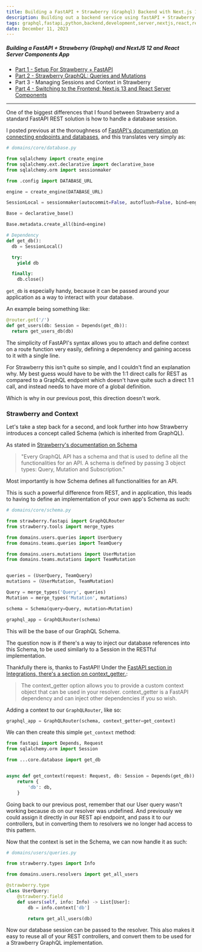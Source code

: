 ```yaml
---
title: Building a FastAPI + Strawberry (Graphql) Backend with Next.js 13 and React Server Components, Pt. 3
description: Building out a backend service using fastAPI + Strawberry graphql, Part 3
tags: graphql,fastapi,python,backend,development,server,nextjs,react,react server components
date: December 11, 2023
---
```


##### Building a FastAPI + Strawberry (Graphql) and NextJS 12 and React Server Components App

* [Part 1 - Setup For Strawberry + FastAPI](/articles/15-building-fastapi-strawberry-graphql-backend-nextjs-rsc-pt1)
* [Part 2 - Strawberry GraphQL: Queries and Mutations](/articles/16-building-fastapi-strawberry-nextjs-rsc-pt2)
* Part 3 - Managing Sessions and Context in Strawberry
* [Part 4 - Switching to the Frontend: Next.js 13 and React Server Components](/articles/18-building-fastapi-strawberry-nextjs-rsc-pt4)

---

One of the biggest differences that I found between Strawberry and a standard FastAPI REST solution is how to handle a database session.

I posted previous at the thoroughness of [FastAPI's documentation on connecting endpoints and databases](https://fastapi.tiangolo.com/tutorial/sql-databases/#create-the-database-tables), and this translates very simply as:

```python
# domains/core/database.py

from sqlalchemy import create_engine
from sqlalchemy.ext.declarative import declarative_base
from sqlalchemy.orm import sessionmaker

from .config import DATABASE_URL

engine = create_engine(DATABASE_URL)

SessionLocal = sessionmaker(autocommit=False, autoflush=False, bind=engine)

Base = declarative_base()

Base.metadata.create_all(bind=engine)

# Dependency
def get_db():
  db = SessionLocal()

  try:
    yield db

  finally:
    db.close()
```

`get_db` is especially handy, because it can be passed around your application as a way to interact with your database.

An example being something like:

```python
@router.get('/')
def get_users(db: Session = Depends(get_db)):
  return get_users_db(db)
```

The simplicity of FastAPI's syntax allows you to attach and define context on a route function very easily, defining a dependency and gaining access to it with a single line.

For Strawberry this isn't quite so simple, and I couldn't find an explanation why. My best guess would have to be with the 1:1 direct calls for REST as compared to a GraphQL endpoint which doesn't have quite such a direct 1:1 call, and instead needs to have more of a global definition.

Which is why in our previous post, this direction doesn't work.

### Strawberry and Context

Let's take a step back for a second, and look further into how Strawberry introduces a concept called Schema (which is inherited from GraphQL).

As stated in [Strawberry's documentation on Schema](https://strawberry.rocks/docs/types/schema)

> "Every GraphQL API has a schema and that is used to define all the functionalities for an API. A schema is defined by passing 3 object types: Query, Mutation and Subscription."

Most importantly is how Schema defines all functionalities for an API.

This is such a powerful difference from REST, and in application, this leads to having to define an implementation of your own app's Schema as such:

```python
# domains/core/schema.py

from strawberry.fastapi import GraphQLRouter
from strawberry.tools import merge_types

from domains.users.queries import UserQuery
from domains.teams.queries import TeamQuery

from domains.users.mutations import UserMutation
from domains.teams.mutations import TeamMutation


queries = (UserQuery, TeamQuery)
mutations = (UserMutation, TeamMutation)

Query = merge_types('Query', queries)
Mutation = merge_types('Mutation', mutations)

schema = Schema(query=Query, mutation=Mutation)

graphql_app = GraphQLRouter(schema)
```

This will be the base of our GraphQL Schema.

The question now is if there's a way to inject our database references into this Schema, to be used similarly to a Session in the RESTful implementation.

Thankfully there is, thanks to FastAPI! Under the [FastAPI section in Integrations, there's a section on context_getter.](https://strawberry.rocks/docs/integrations/fastapi#context_getter):

> The context_getter option allows you to provide a custom context object that can be used in your resolver. context_getter is a FastAPI dependency and can inject other dependencies if you so wish.

Adding a context to our `GraphQLRouter`, like so:

```python
graphql_app = GraphQLRouter(schema, context_getter=get_context)
```

We can then create this simple `get_context` method:

```python
from fastapi import Depends, Request
from sqlalchemy.orm import Session

from ...core.database import get_db


async def get_context(request: Request, db: Session = Depends(get_db)):
    return {
        'db': db,
    }
```

Going back to our previous post, remember that our User query wasn't working because `db` on our resolver was undefined. And previously we could assign it directly in our REST api endpoint, and pass it to our controllers, but in converting them to resolvers we no longer had access to this pattern.

Now that the context is set in the Schema, we can now handle it as such:

```python
# domains/users/queries.py

from strawberry.types import Info

from domains.users.resolvers import get_all_users

@strawberry.type
class UserQuery:
    @strawberry.field
    def users(self, info: Info) -> List[User]:
        db = info.context['db']

        return get_all_users(db)
```

Now our database session can be passed to the resolver. This also makes it easy to reuse all of your REST controllers, and convert them to be used for a Strawberry GraphQL implementation.
